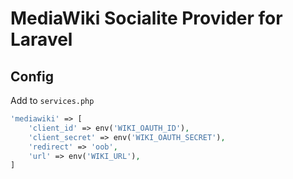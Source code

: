 # MediaWiki Socialite Provider for Laravel

## Config
Add to `services.php`
```php
'mediawiki' => [
    'client_id' => env('WIKI_OAUTH_ID'),
    'client_secret' => env('WIKI_OAUTH_SECRET'),
    'redirect' => 'oob',
    'url' => env('WIKI_URL'),
]
```
